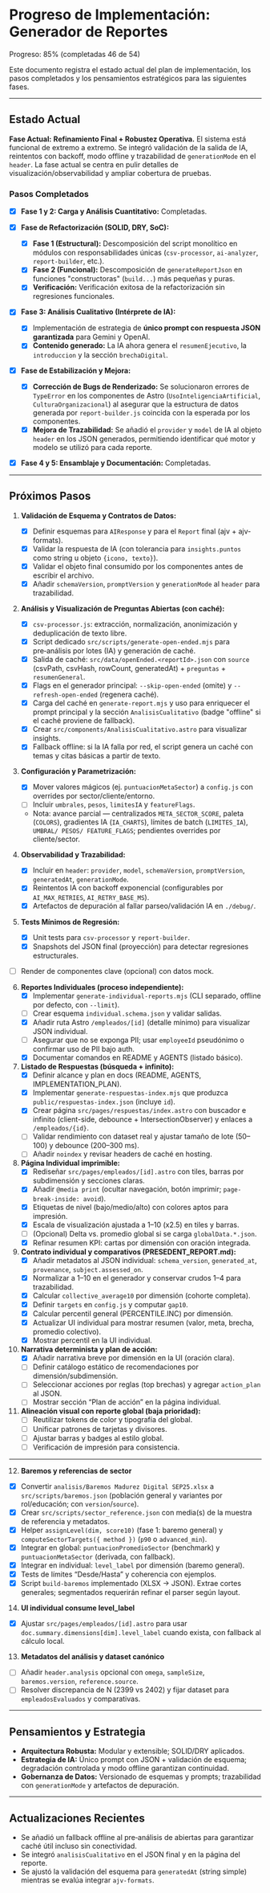 # Progreso de Implementación: Generador de Reportes
<!-- progress:start -->
Progreso: 85% (completadas 46 de 54)
<!-- progress:end -->


Este documento registra el estado actual del plan de implementación, los pasos completados y los pensamientos estratégicos para las siguientes fases.

---

## Estado Actual

**Fase Actual:** **Refinamiento Final + Robustez Operativa.** El sistema está funcional de extremo a extremo. Se integró validación de la salida de IA, reintentos con backoff, modo offline y trazabilidad de `generationMode` en el `header`. La fase actual se centra en pulir detalles de visualización/observabilidad y ampliar cobertura de pruebas.

### Pasos Completados

-   [x] **Fase 1 y 2: Carga y Análisis Cuantitativo:** Completadas.

-   [x] **Fase de Refactorización (SOLID, DRY, SoC):**
    -   [x] **Fase 1 (Estructural):** Descomposición del script monolítico en módulos con responsabilidades únicas (`csv-processor`, `ai-analyzer`, `report-builder`, etc.).
    -   [x] **Fase 2 (Funcional):** Descomposición de `generateReportJson` en funciones "constructoras" (`build...`) más pequeñas y puras.
    -   [x] **Verificación:** Verificación exitosa de la refactorización sin regresiones funcionales.

-   [x] **Fase 3: Análisis Cualitativo (Intérprete de IA):**
    -   [x] Implementación de estrategia de **único prompt con respuesta JSON garantizada** para Gemini y OpenAI.
    -   [x] **Contenido generado:** La IA ahora genera el `resumenEjecutivo`, la `introduccion` y la sección `brechaDigital`.

-   [x] **Fase de Estabilización y Mejora:**
    -   [x] **Corrección de Bugs de Renderizado:** Se solucionaron errores de `TypeError` en los componentes de Astro (`UsoInteligenciaArtificial`, `CulturaOrganizacional`) al asegurar que la estructura de datos generada por `report-builder.js` coincida con la esperada por los componentes.
    -   [x] **Mejora de Trazabilidad:** Se añadió el `provider` y `model` de IA al objeto `header` en los JSON generados, permitiendo identificar qué motor y modelo se utilizó para cada reporte.

-   [x] **Fase 4 y 5: Ensamblaje y Documentación:** Completadas.

---

## Próximos Pasos

1.  **Validación de Esquema y Contratos de Datos:**
    -   [x] Definir esquemas para `AIResponse` y para el `Report` final (ajv + ajv-formats).
    -   [x] Validar la respuesta de IA (con tolerancia para `insights.puntos` como string u objeto `{icono, texto}`).
    -   [x] Validar el objeto final consumido por los componentes antes de escribir el archivo.
    -   [x] Añadir `schemaVersion`, `promptVersion` y `generationMode` al `header` para trazabilidad.

2.  **Análisis y Visualización de Preguntas Abiertas (con caché):**
    -   [x] `csv-processor.js`: extracción, normalización, anonimización y deduplicación de texto libre.
    -   [x] Script dedicado `src/scripts/generate-open-ended.mjs` para pre‑análisis por lotes (IA) y generación de caché.
    -   [x] Salida de caché: `src/data/openEnded.<reportId>.json` con `source` (csvPath, csvHash, rowCount, generatedAt) + `preguntas` + `resumenGeneral`.
    -   [x] Flags en el generador principal: `--skip-open-ended` (omite) y `--refresh-open-ended` (regenera caché).
    -   [x] Carga del caché en `generate-report.mjs` y uso para enriquecer el prompt principal y la sección `AnalisisCualitativo` (badge "offline" si el caché proviene de fallback).
    -   [x] Crear `src/components/AnalisisCualitativo.astro` para visualizar insights.
    -   [x] Fallback offline: si la IA falla por red, el script genera un caché con temas y citas básicas a partir de texto.

3.  **Configuración y Parametrización:**
    -   [x] Mover valores mágicos (ej. `puntuacionMetaSector`) a `config.js` con overrides por sector/cliente/entorno.
    -   [ ] Incluir `umbrales`, `pesos`, `limitesIA` y `featureFlags`.
    -   Nota: avance parcial — centralizados `META_SECTOR_SCORE`, paleta (`COLORS`), gradientes IA (`IA_CHARTS`), límites de batch (`LIMITES_IA`), `UMBRAL/ PESOS/ FEATURE_FLAGS`; pendientes overrides por cliente/sector.

4.  **Observabilidad y Trazabilidad:**
    -   [x] Incluir en `header`: `provider`, `model`, `schemaVersion`, `promptVersion`, `generatedAt`, `generationMode`.
    -   [x] Reintentos IA con backoff exponencial (configurables por `AI_MAX_RETRIES`, `AI_RETRY_BASE_MS`).
    -   [x] Artefactos de depuración al fallar parseo/validación IA en `./debug/`.

5.  **Tests Mínimos de Regresión:**
    -   [x] Unit tests para `csv-processor` y `report-builder`.
    -   [x] Snapshots del JSON final (proyección) para detectar regresiones estructurales.
-   [ ] Render de componentes clave (opcional) con datos mock.

6.  **Reportes Individuales (proceso independiente):**
    -   [x] Implementar `generate-individual-reports.mjs` (CLI separado, offline por defecto, con `--limit`).
    -   [ ] Crear esquema `individual.schema.json` y validar salidas.
    -   [x] Añadir ruta Astro `/empleados/[id]` (detalle mínimo) para visualizar JSON individual.
    -   [ ] Asegurar que no se exponga PII; usar `employeeId` pseudónimo o confirmar uso de PII bajo auth.
    -   [x] Documentar comandos en README y AGENTS (listado básico).

7.  **Listado de Respuestas (búsqueda + infinito):**
    -   [x] Definir alcance y plan en docs (README, AGENTS, IMPLEMENTATION_PLAN).
    -   [x] Implementar `generate-respuestas-index.mjs` que produzca `public/respuestas-index.json` (incluye `id`).
    -   [x] Crear página `src/pages/respuestas/index.astro` con buscador e infinito (client-side, debounce + IntersectionObserver) y enlaces a `/empleados/{id}`.
    -   [ ] Validar rendimiento con dataset real y ajustar tamaño de lote (50–100) y debounce (200–300 ms).
    -   [ ] Añadir `noindex` y revisar headers de caché en hosting.

8.  **Página Individual imprimible:**
    -   [x] Rediseñar `src/pages/empleados/[id].astro` con tiles, barras por subdimensión y secciones claras.
    -   [x] Añadir `@media print` (ocultar navegación, botón imprimir; `page-break-inside: avoid`).
    -   [x] Etiquetas de nivel (bajo/medio/alto) con colores aptos para impresión.
    -   [x] Escala de visualización ajustada a 1–10 (x2.5) en tiles y barras.
    -   [ ] (Opcional) Delta vs. promedio global si se carga `globalData.*.json`.
    -   [x] Refinar resumen KPI: cartas por dimensión con oración integrada.

9.  **Contrato individual y comparativos (PRESEDENT_REPORT.md):**
    -   [x] Añadir metadatos al JSON individual: `schema_version`, `generated_at`, `provenance`, `subject.assessed_on`.
    -   [x] Normalizar a 1–10 en el generador y conservar crudos 1–4 para trazabilidad.
    -   [x] Calcular `collective_average10` por dimensión (cohorte completa).
    -   [x] Definir `targets` en `config.js` y computar `gap10`.
    -   [x] Calcular percentil general (PERCENTILE.INC) por dimensión.
    -   [x] Actualizar UI individual para mostrar resumen (valor, meta, brecha, promedio colectivo).
    -   [x] Mostrar percentil en la UI individual.

10. **Narrativa determinista y plan de acción:**
    -   [x] Añadir narrativa breve por dimensión en la UI (oración clara).
    -   [ ] Definir catálogo estático de recomendaciones por dimensión/subdimensión.
    -   [ ] Seleccionar acciones por reglas (top brechas) y agregar `action_plan` al JSON.
    -   [ ] Mostrar sección “Plan de acción” en la página individual.

11. **Alineación visual con reporte global (baja prioridad):**
    -   [ ] Reutilizar tokens de color y tipografía del global.
    -   [ ] Unificar patrones de tarjetas y divisores.
    -   [ ] Ajustar barras y badges al estilo global.
    -   [ ] Verificación de impresión para consistencia.

---

12. **Baremos y referencias de sector**

-   [x] Convertir `analisis/Baremos Madurez Digital SEP25.xlsx` a `src/scripts/baremos.json` (población general y variantes por rol/educación; con `version`/`source`).
-   [x] Crear `src/scripts/sector_reference.json` con media(s) de la muestra de referencia y metadatos.
-   [x] Helper `assignLevel(dim, score10)` (fase 1: baremo general) y `computeSectorTargets({ method })` (`p90` o `advanced_min`).
-   [x] Integrar en global: `puntuacionPromedioSector` (benchmark) y `puntuacionMetaSector` (derivada, con fallback).
-   [x] Integrar en individual: `level_label` por dimensión (baremo general).
-   [x] Tests de límites “Desde/Hasta” y coherencia con ejemplos.
-   [x] Script `build-baremos` implementado (XLSX → JSON). Extrae cortes generales; segmentados requerirán refinar el parser según layout.

14. **UI individual consume level_label**

-   [x] Ajustar `src/pages/empleados/[id].astro` para usar `doc.summary.dimensions[dim].level_label` cuando exista, con fallback al cálculo local.

13. **Metadatos del análisis y dataset canónico**

-   [ ] Añadir `header.analysis` opcional con `omega`, `sampleSize`, `baremos.version`, `reference.source`.
-   [ ] Resolver discrepancia de N (2399 vs 2402) y fijar dataset para `empleadosEvaluados` y comparativas.

---

## Pensamientos y Estrategia

*   **Arquitectura Robusta:** Modular y extensible; SOLID/DRY aplicados.
*   **Estrategia de IA:** Único prompt con JSON + validación de esquema; degradación controlada y modo offline garantizan continuidad.
*   **Gobernanza de Datos:** Versionado de esquemas y prompts; trazabilidad con `generationMode` y artefactos de depuración.

---

## Actualizaciones Recientes

-   Se añadió un fallback offline al pre‑análisis de abiertas para garantizar caché útil incluso sin conectividad.
-   Se integró `analisisCualitativo` en el JSON final y en la página del reporte.
-   Se ajustó la validación del esquema para `generatedAt` (string simple) mientras se evalúa integrar `ajv-formats`.
